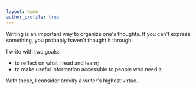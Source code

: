 ```yaml
---
layout: home
author_profile: true
---
```


Writing is an important way to organize one's thoughts. If you can't express
something, you probably haven't thought it through.

I write with two goals:

- to reflect on what I read and learn;
- to make useful information accessible to people who need it.

With these, I consider brevity a writer's highest virtue.
